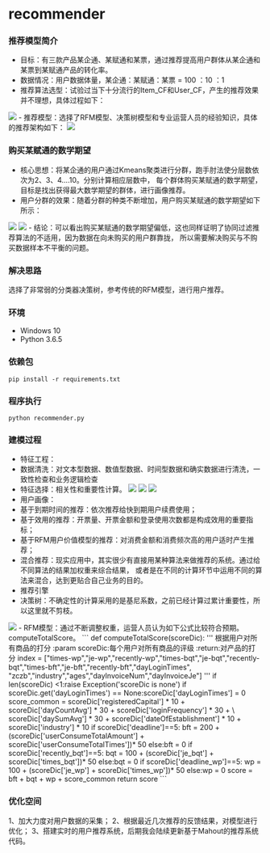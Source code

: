 # recommender

### 推荐模型简介
- 目标：有三款产品某企通、某赋通和某票，通过推荐提高用户群体从某企通和某票到某赋通产品的转化率。
- 数据情况：用户数据体量，某企通：某赋通：某票 = 100 ：10 ：1
- 推荐算法选型：试验过当下十分流行的Item_CF和User_CF，产生的推荐效果并不理想，具体过程如下：
<img src="./pictures/算法选型.png?raw=true"/> 
- 推荐模型：选择了RFM模型、决策树模型和专业运营人员的经验知识，具体的推荐架构如下：
<img src="./pictures/推荐架构.png?raw=true"/> 

### 购买某赋通的数学期望
- 核心思想：将某企通的用户通过Kmeans聚类进行分群，跑手肘法使分层数依次为2、3、4....10。分别计算相应层数中，
每个群体购买某赋通的数学期望，目标是找出获得最大数学期望的群体，进行画像推荐。
- 用户分群的效果：随着分群的种类不断增加，用户购买某赋通的数学期望如下所示：
<img src="./pictures/手肘法.png?raw=true"/>
<img src="./pictures/某赋通数学期望.png?raw=true"/> 
- 结论：可以看出购买某赋通的数学期望偏低，这也同样证明了协同过滤推荐算法的不适用，因为数据在向未购买的用户群靠拢，
所以需要解决购买与不购买数据样本不平衡的问题。

### 解决思路
选择了非常弱的分类器决策树，参考传统的RFM模型，进行用户推荐。

### 环境
- Windows 10
- Python 3.6.5

### 依赖包
```
pip install -r requirements.txt
```

### 程序执行
```
python recommender.py
```

### 建模过程
- 特征工程：
 - 数据清洗：对文本型数据、数值型数据、时间型数据和确实数据进行清洗，一致性检查和业务逻辑检查
 - 特征选择：相关性和重要性计算。
    <img src="./pictures/特征相关性计算.png?raw=true"/> <img src="./pictures/特征重要性计算.png?raw=true"/> <img src="./pictures/特征累计重要性计算.png?raw=true"/>
- 用户画像：
 - 基于到期时间的推荐：依次推荐给快到期用户续费使用；
 - 基于效用的推荐：开票量、开票金额和登录使用次数都是构成效用的重要指标；
 - 基于RFM用户价值模型的推荐：对消费金额和消费频次高的用户适时产生推荐；
 - 混合推荐：现实应用中，其实很少有直接用某种算法来做推荐的系统。通过给不同算法的结果加权重来综合结果，
 或者是在不同的计算环节中运用不同的算法来混合，达到更贴合自己业务的目的。
- 推荐引擎
 - 决策树：不确定性的计算采用的是基尼系数，之前已经计算过累计重要性，所以这里就不剪枝。
 <img src="./pictures/决策树.png?raw=true"/> 
 - RFM模型：通过不断调整权重，运营人员认为如下公式比较符合预期。computeTotalScore。
 ```
def computeTotalScore(scoreDic):
    '''
    根据用户对所有商品的打分
    :param scoreDic:每个用户对所有商品的评级
    :return:对产品的打分
    index = ["times-wp","je-wp","recently-wp","times-bqt","je-bqt","recently-bqt","times-bft","je-bft","recently-bft","dayLoginTimes",
         "zczb","industry","ages","dayInvoiceNum","dayInvoiceJe"]
    '''
    if len(scoreDic) <1:raise Exception('scoreDic is none')
    if scoreDic.get('dayLoginTimes') == None:scoreDic['dayLoginTimes'] = 0
    score_common = scoreDic['registeredCapital'] * 10 + scoreDic['dayCountAvg'] * 30 + scoreDic['loginFrequency'] * 30 + \
            scoreDic['daySumAvg'] * 30 + scoreDic['dateOfEstablishment'] * 10 + scoreDic['industry'] * 10
    if scoreDic['deadline']==5: bft = 200 + (scoreDic['userConsumeTotalAmount'] + scoreDic['userConsumeTotalTimes'])* 50
    else:bft = 0
    if scoreDic['recently_bqt']==5: bqt = 100 + (scoreDic['je_bqt'] + scoreDic['times_bqt'])* 50
    else:bqt = 0
    if scoreDic['deadline_wp']==5: wp = 100 + (scoreDic['je_wp'] + scoreDic['times_wp'])* 50
    else:wp = 0
    score = bft + bqt + wp + score_common
    return score
```

### 优化空间
1、加大力度对用户数据的采集；
2、根据最近几次推荐的反馈结果，对模型进行优化；
3、搭建实时的用户推荐系统，后期我会陆续更新基于Mahout的推荐系统代码。
